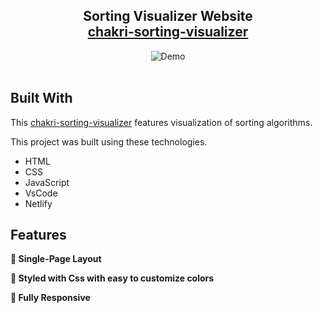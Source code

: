 <h2 align="center">
  Sorting Visualizer Website<br/>
  <a href="https://chakri-sorting-algorithm-visualizer.netlify.app/" target="_blank">chakri-sorting-visualizer</a>
</h2>
<div align="center">
  <img alt="Demo" src="./images/project-3.png" />
</div>

<br/>




## Built With

This <a href="https://chakri-sorting-algorithm-visualizer.netlify.app/"  target="_blank">chakri-sorting-visualizer</a> features visualization of sorting algorithms.<br/>

This project was built using these technologies.

- HTML
- CSS
- JavaScript
- VsCode
- Netlify

## Features

**📖 Single-Page Layout**

**🎨 Styled with Css with easy to customize colors**

**📱 Fully Responsive**


